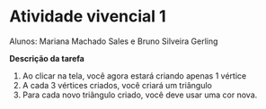 # Atividade vivencial 1

Alunos: Mariana Machado Sales e Bruno Silveira Gerling

**Descrição da tarefa**

1) Ao clicar na tela, você agora estará criando apenas 1 vértice 
2) A cada 3 vértices criados, você criará um triângulo 
3) Para cada novo triângulo criado, você deve usar uma cor nova. 


